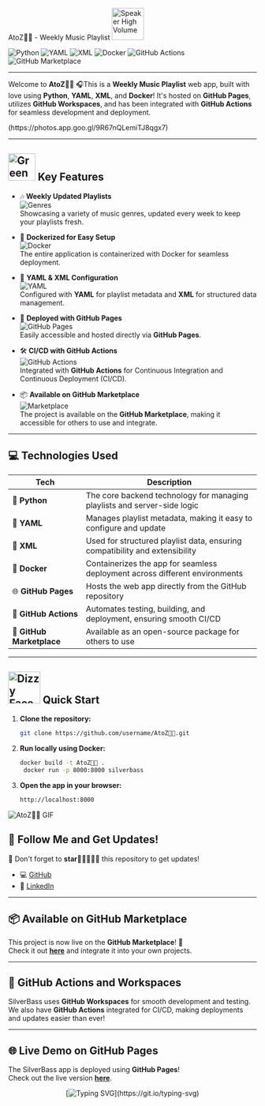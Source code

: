 AtoZ🎊🍃 - Weekly Music Playlist <img src="https://raw.githubusercontent.com/Tarikul-Islam-Anik/Animated-Fluent-Emojis/master/Emojis/Objects/Speaker%20High%20Volume.png" alt="Speaker High Volume" width="65" height="65" />

![Python](https://img.shields.io/badge/Built%20with-Python-3776AB?style=for-the-badge&logo=python&logoColor=white)
![YAML](https://img.shields.io/badge/Configuration-YAML-F3C613?style=for-the-badge&logo=yaml&logoColor=white)
![XML](https://img.shields.io/badge/Structure-XML-E34F26?style=for-the-badge&logo=xml&logoColor=white)
![Docker](https://img.shields.io/badge/Containerized%20with-Docker-2496ED?style=for-the-badge&logo=docker&logoColor=white)
![GitHub Actions](https://img.shields.io/badge/CI%2FCD-GitHub%20Actions-2088FF?style=for-the-badge&logo=githubactions&logoColor=white)
![GitHub Marketplace](https://img.shields.io/badge/Available_on-GitHub%20Marketplace-2EA44F?style=for-the-badge&logo=github)

</div>

---



Welcome to **AtoZ🎊🍃** 🎧This is a **Weekly Music Playlist** web app, built with love using **Python**, **YAML**, **XML**, and **Docker**! It's hosted on **GitHub Pages**, utilizes **GitHub Workspaces**, and has been integrated with **GitHub Actions** for seamless development and deployment.

<div align="center">
</div>(https://photos.app.goo.gl/9R67nQLemiTJ8qgx7)


---

## <img src="https://raw.githubusercontent.com/Tarikul-Islam-Anik/Animated-Fluent-Emojis/master/Emojis/Symbols/Green%20Circle.png" alt="Green Circle" width="55" height="55" /> **Key Features**

- 🎶 **Weekly Updated Playlists**  
  ![Genres](https://img.shields.io/badge/Genres-Variety-orange?style=flat-square)  
  Showcasing a variety of music genres, updated every week to keep your playlists fresh.

- 🐋 **Dockerized for Easy Setup**  
  ![Docker](https://img.shields.io/badge/Docker-Easy%20Setup-blue?style=flat-square&logo=docker&logoColor=white)  
  The entire application is containerized with Docker for seamless deployment.

- 📄 **YAML & XML Configuration**  
  ![YAML](https://img.shields.io/badge/YAML-Configuration-yellow?style=flat-square&logo=yaml&logoColor=white)  
  Configured with **YAML** for playlist metadata and **XML** for structured data management.

- 🚀 **Deployed with GitHub Pages**  
  ![GitHub Pages](https://img.shields.io/badge/GitHub-Pages-blue?style=flat-square&logo=github&logoColor=white)  
  Easily accessible and hosted directly via **GitHub Pages**.

- 🛠️ **CI/CD with GitHub Actions**  
  ![GitHub Actions](https://img.shields.io/badge/GitHub-Actions-%232671E5?style=flat-square&logo=githubactions&logoColor=white)  
  Integrated with **GitHub Actions** for Continuous Integration and Continuous Deployment (CI/CD).

- 📦 **Available on GitHub Marketplace**  
  ![Marketplace](https://img.shields.io/badge/GitHub-Marketplace-green?style=flat-square&logo=github)  
  The project is available on the **GitHub Marketplace**, making it accessible for others to use and integrate.

---

## 💻 Technologies Used

| **Tech**      | **Description**                                                                 |
| ------------- | -------------------------------------------------------------------------------- |
| 🎣 **Python** | The core backend technology for managing playlists and server-side logic         |
| 📑 **YAML**   | Manages playlist metadata, making it easy to configure and update                |
| 📝 **XML**    | Used for structured playlist data, ensuring compatibility and extensibility      |
| 🐋 **Docker** | Containerizes the app for seamless deployment across different environments      |
| 🌐 **GitHub Pages** | Hosts the web app directly from the GitHub repository                       |
| 🔧 **GitHub Actions** | Automates testing, building, and deployment, ensuring smooth CI/CD       |
| 🛒 **GitHub Marketplace** | Available as an open-source package for others to use                 |

---

## <img src="https://raw.githubusercontent.com/Tarikul-Islam-Anik/Animated-Fluent-Emojis/master/Emojis/Smilies/Dizzy%20Face.png" alt="Dizzy Face" width="65" height="65" /> Quick Start

1. **Clone the repository:**
   ```bash
   git clone https://github.com/username/AtoZ🎊🍃.git
   ```
2. **Run locally using Docker:**
   ```bash
   docker build -t AtoZ🎊🍃 .
    docker run -p 8000:8000 silverbass
   ```
3. **Open the app in your browser:**
   ```bash
   http://localhost:8000
   ```
![AtoZ🎊🍃 GIF](https://media2.giphy.com/media/v1.Y2lkPTc5MGI3NjExdmlmZDhqamphZzA2dnh4dnFjN2t4bzA2dTF4ZTZtdnAyZTg4ZnFrNCZlcD12MV9pbnRlcm5hbF9naWZfYnlfaWQmY3Q9Zw/QXwtfadqo7wbfmT46H/giphy.webp)

   
## 🎉 Follow Me and Get Updates!

🌟 Don't forget to **star🌟🌟🌟🌟🌟** this repository to get updates!

- 💻 [GitHub](https://github.com/ailynux)
- 👔 [LinkedIn](https://www.linkedin.com/in/ailyndiaz01)


---

## 📦 Available on GitHub Marketplace

This project is now live on the **GitHub Marketplace**! 🎉  
Check it out [**here**](https://github.com/marketplace/actions/AtoZ🎊🍃) and integrate it into your own projects.

---

## 🤖 GitHub Actions and Workspaces

SilverBass uses **GitHub Workspaces** for smooth development and testing.  
We also have **GitHub Actions** integrated for CI/CD, making deployments and updates easier than ever!

---

## 🌐 Live Demo on GitHub Pages

The SilverBass app is deployed using **GitHub Pages**!  
Check out the live version [**here**](https://ailynux.github.io/silverbass/).

 <div align="center">

[![Typing SVG](https://readme-typing-svg.demolab.com/?lines=Thanks+for+stopping+by!;See+you+next+time!;Star+the+repo+if+you+liked+it!)](https://git.io/typing-svg)

</div>

